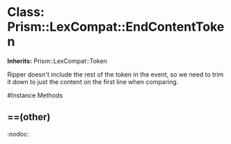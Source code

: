 # Class: Prism::LexCompat::EndContentToken
**Inherits:** Prism::LexCompat::Token
    

Ripper doesn't include the rest of the token in the event, so we need to trim
it down to just the content on the first line when comparing.



#Instance Methods
## ==(other) [](#method-i-==)
:nodoc:

